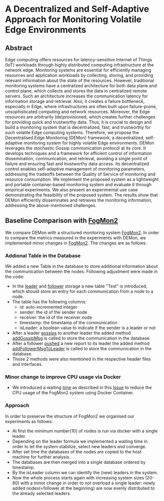 # A Decentralized and Self-Adaptive Approach for Monitoring Volatile Edge Environments

## Abstract
Edge computing offers resources for latency-sensitive Internet of Things (IoT) workloads through highly distributed computing
infrastructure at the network edge. Monitoring systems are essential for efficiently managing resources and application workloads by
collecting, storing, and providing relevant information about the state of the resources. However, traditional monitoring systems have a
centralized architecture for both data plane and control plane, which collects and stores the data in centralized remote servers. Such an
architecture increases the communication latency for information storage and retrieval. Also, it creates a failure bottleneck, especially
in Edge, where infrastructures are often built upon failure-prone, unsophisticated computing and network resources. Moreover, the
Edge resources are arbitrarily (de)provisioned, which creates further challenges for providing quick and trustworthy data. Thus, it is
crucial to design and build a monitoring system that is decentralized, fast, and trustworthy for such volatile Edge computing systems.
Therefore, we propose the Decentralised Edge Monitoring (DEMon) framework, a decentralized, self-adaptive monitoring system for
highly volatile Edge environments. DEMon leverages the stochastic Gossip communication protocol at its core. It develops techniques
and a framework for efficient control of information dissemination, communication, and retrieval, avoiding a single point of failure
and ensuring fast and trustworthy data access. Its decentralized control enables self-adaptive management of monitoring parameters,
addressing the tradeoffs between the Quality of Service of monitoring and resource consumption. We implement the proposed system
as a lightweight and portable container-based monitoring system and evaluate it through empirical experiments. We also present an
experimental use case demonstrating the feasibility of the proposed system. The results show that DEMon efficiently disseminates and
retrieves the monitoring information, addressing the above-mentioned challenges.

## Baseline Comparison with [FogMon2](https://github.com/di-unipi-socc/FogMon/tree/liscio-2.0)
We compare DEMon with a structured monitoring system [FogMon2](https://github.com/di-unipi-socc/FogMon/tree/liscio-2.0). In order to compare the metrics measured in the experiments with DEMon, 
we implemented minor changes in [FogMon2](FogMon2). The changes are as follows:
### Addional Table in the Database
We added a new Table in the database to store additional information about the communication between the nodes. Following adjustment were
made in the code: 
- In the [leader](FogMon2/src/leader/leader_storage.cpp#L27) and [follower](FogMon2/src/follower/storage.cpp#L82) storage a new table "Test" is introduced, which should store an entry for each communication from a node to a node.
- The table has the following columns: 
    - id: auto-incremented integer
    - sender: the id of the sender node
    - receiver: the id of the receiver node
    - timestamp: the timestamp of the communication
    - isLeader: a boolean value to indicate if the sender is a leader or not
- After a leader [gossips](FogMon2/src/leader/leader.cpp#L182-188) to another leader the added method [addGossipMsg](FogMon2/src/leader/leader_storage.cpp#L37-43) is called to store the communication in the database.
- After a follower [pushed](FogMon2/src/follower/follower.cpp#L565) a new report to its leader the added method [addFollowerMsgToLeader](FogMon2/src/follower/storage.cpp#L91-97) is called to store the communication in the database.
- Those 2 methods were also mentioned in the respective header files and interfaces.

### Minor change to improve CPU usage via Docker
- We introduced a waiting [time](FogMon2/src/main/main.cpp#L199) as described in this [Issue](https://github.com/di-unipi-socc/FogMon/issues/15) to reduce the CPU usage of the FogMon2 system using Docker Container.

### Approach
In order to preserve the structure of FogMon2 we organised our experiments as follows:
- At first the minimum number(10) of nodes is run via docker with a single leader.
- Depending on the leader formula we implemented a waiting time in order to let the system stabilize, select new leaders and converge.
- After set time the databases of the nodes are copied to the host machine for further analysis.
- The databases are then merged into a single database ordered by timestamp.
- By the isLeader column we can identify the (new) leaders in the system.
- Now the whole process starts again with increasing system sizes (20-80) with a minor change in order to not overload a single leader: newly added nodes(=follower at the beginning) are now evenly distributed to the already selected leaders.